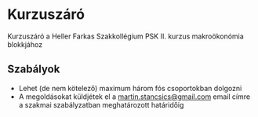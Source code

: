 # Kurzuszáró

Kurzuszáró a Heller Farkas Szakkollégium PSK II. kurzus makroökonómia blokkjához

## Szabályok

  - Lehet (de nem kötelező) maximum három fós csoportokban dolgozni
  - A megoldásokat küldjétek el a martin.stancsics@gmail.com email címre a szakmai szabályzatban meghatározott határidőig
